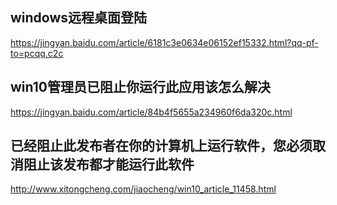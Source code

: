 ## windows远程桌面登陆

https://jingyan.baidu.com/article/6181c3e0634e06152ef15332.html?qq-pf-to=pcqq.c2c

## win10管理员已阻止你运行此应用该怎么解决
https://jingyan.baidu.com/article/84b4f5655a234960f6da320c.html

## 已经阻止此发布者在你的计算机上运行软件，您必须取消阻止该发布都才能运行此软件

http://www.xitongcheng.com/jiaocheng/win10_article_11458.html